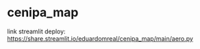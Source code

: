 # cenipa_map

link streamlit deploy: https://share.streamlit.io/eduardomreal/cenipa_map/main/aero.py
